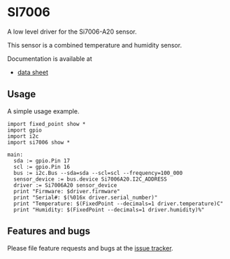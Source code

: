 # SI7006

A low level driver for the Si7006-A20 sensor.

This sensor is a combined temperature and humidity sensor.

Documentation is available at
* [data sheet][datasheet]

## Usage
A simple usage example.

``` toit
import fixed_point show *
import gpio
import i2c
import si7006 show *

main:
  sda := gpio.Pin 17
  scl := gpio.Pin 16
  bus := i2c.Bus --sda=sda --scl=scl --frequency=100_000
  sensor_device := bus.device Si7006A20.I2C_ADDRESS
  driver := Si7006A20 sensor_device
  print "Firmware: $driver.firmware"
  print "Serial#: $(%016x driver.serial_number)"
  print "Temperature: $(FixedPoint --decimals=1 driver.temperature)C"
  print "Humidity: $(FixedPoint --decimals=1 driver.humidity)%"
```

## Features and bugs

Please file feature requests and bugs at the [issue tracker][tracker].

[datasheet]: https://www.silabs.com/documents/public/data-sheets/Si7006-A20.pdf
[tracker]: https://github.com/toitware/toit-si7006/issues
